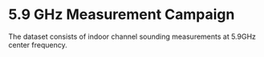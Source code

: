 # 5.9 GHz Measurement Campaign

The dataset consists of indoor channel sounding measurements at 5.9GHz center frequency.

